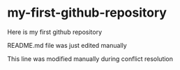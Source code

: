 # my-first-github-repository
Here is my first github repository

README.md file was just edited manually

This line was modified manually during conflict resolution
